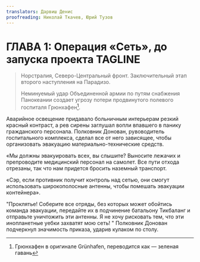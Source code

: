 ```yaml
---
translators: Дарвиш Денис
proofreading: Николай Ткачев, Юрий Тузов
---
```


# ГЛАВА 1: Операция «Сеть», до запуска проекта TAGLINE

> Норстралия, Северо-Центральный фронт.
> Заключительный этап второго наступления на Парадизо.
>
> Неминуемый удар Объединенной армии по путям снабжения Панокеании создает угрозу потери продвинутого полевого госпиталя Грюнхафен[^1].

Аварийное освещение придавало больничным интерьерам резкий красный контраст, а рев сирены заглушал вопли впавшего в панику гражданского персонала. Полковник Донован, рувоводитель госпитального комплекса, сделал все от него зависящее, чтобы организовать эвакуацию материально-технические средств.

«Мы должны эвакуировать всех, вы слышите? Выносите лежачих и препроводите медицинский персонал на самолет. Все пути отхода отрезаны, так что нам придется бросить наземный транспорт.

«Сэр, если противник получит контроль над сетью, они смогут использовать широкополосные антенны, чтобы помешать эвакуации контейнера».

"Проклятье! Соберите все отряды, без которых может обойтись команда эвакуации, передайте их в подчинение батальону Тикбаланг и отправьте уничтожить эти антенны. Я не хочу рисковать тем, что эти инопланетные уебки захватят мою сеть! " Полковник Донован подчеркнул значимость приказа, ударив кулаком по столу.

[^1]: Грюнхафен в оригинале Grünhafen, переводится как — зеленая гавань
